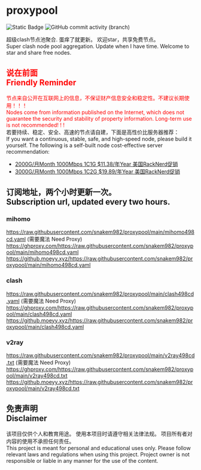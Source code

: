 # proxypool

![Static Badge](https://img.shields.io/badge/ss|ssr|vmess|vless|trojan-free-orange)
![GitHub commit activity (branch)](https://img.shields.io/github/commit-activity/w/snakem982/proxypool?color=DC52FC)


超级clash节点池聚合.
蛋痒了就更新。
欢迎star，共享免费节点。
<br/>
Super clash node pool aggregation.
Update when I have time.
Welcome to star and share free nodes.

## <font color="red">说在前面<br/>Friendly Reminder</font>
<font color="red">节点来自公开在互联网上的信息，不保证财产信息安全和稳定性。不建议长期使用！！！<br/>
Nodes come from information published on the Internet,
which does not guarantee the security and stability of property information.
Long-term use is not recommended! ! !</font><br/>
若要持续、稳定、安全、高速的节点请自建，下面是高性价比服务器推荐：<br/>
If you want a continuous, stable, safe, and high-speed node, please build it yourself.
The following is a self-built node cost-effective server recommendation:
- [2000G/月Month 1000Mbps 1C1G $11.38/年Year 美国RackNerd促销](https://my.racknerd.com/aff.php?aff=8613 "美国RackNerd")
- [3000G/月Month 1000Mbps 1C2G $19.89/年Year 美国RackNerd促销](https://my.racknerd.com/aff.php?aff=8613 "美国RackNerd")

## 订阅地址，两个小时更新一次。<br/>Subscription url, updated every two hours.
### mihomo
https://raw.githubusercontent.com/snakem982/proxypool/main/mihomo498cd.yaml  (需要魔法 Need Proxy)
https://ghproxy.com/https://raw.githubusercontent.com/snakem982/proxypool/main/mihomo498cd.yaml
https://github.moeyy.xyz/https://raw.githubusercontent.com/snakem982/proxypool/main/mihomo498cd.yaml
### clash
https://raw.githubusercontent.com/snakem982/proxypool/main/clash498cd.yaml  (需要魔法 Need Proxy)
https://ghproxy.com/https://raw.githubusercontent.com/snakem982/proxypool/main/clash498cd.yaml
https://github.moeyy.xyz/https://raw.githubusercontent.com/snakem982/proxypool/main/clash498cd.yaml
### v2ray
https://raw.githubusercontent.com/snakem982/proxypool/main/v2ray498cd.txt  (需要魔法 Need Proxy)
https://ghproxy.com/https://raw.githubusercontent.com/snakem982/proxypool/main/v2ray498cd.txt
https://github.moeyy.xyz/https://raw.githubusercontent.com/snakem982/proxypool/main/v2ray498cd.txt


## 免责声明 <br/>Disclaimer
该项目仅供个人和教育用途。
使用本项目时请遵守相关法律法规。
项目所有者对内容的使用不承担任何责任。
<br/>
This project is meant for personal and educational uses only.
Please follow relevant laws and regulations when using this project.
Project owner is not responsible or liable in any manner for the use of the content.
